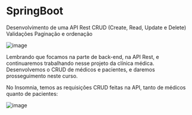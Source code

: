 # SpringBoot
Desenvolvimento de uma API Rest
CRUD (Create, Read, Update e Delete)
Validações
Paginação e ordenação

![image](https://github.com/fabiano00760/SpringBoot/assets/80015492/1fe45e6b-16d9-46cd-abd6-91a3b34de2c6)

Lembrando que focamos na parte de back-end, na API Rest, e continuaremos trabalhando nesse projeto da clínica médica. Desenvolvemos o CRUD de médicos e pacientes, e daremos prosseguimento neste curso.



No Insomnia, temos as requisições CRUD feitas na API, tanto de médicos quanto de pacientes:

![image](https://github.com/fabiano00760/SpringBoot/assets/80015492/cd7c3a01-f8b7-47e9-a502-5ed513a3ab7e)



